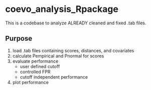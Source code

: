 # coevo_analysis_Rpackage
This is a codebase to analyze ALREADY cleaned and fixed .tab files.

## Purpose
1. load .tab files containing scores, distances, and covariates
2. calculate Pempirical and Pnormal for scores
3. evaluate performance
    - user defined cutoff
    - controlled FPR
    - cutoff independent performance
4. plot performance

